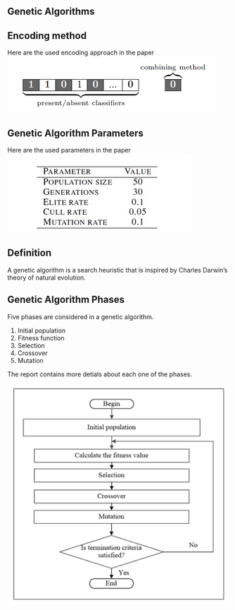 ## Genetic Algorithms 
## Encoding method 
Here are the used encoding approach in the paper 
![img](https://github.com/Sarah-HA-2021/MLDM_HomeWork/blob/main/Project/images/encoding_method.jpg)

## Genetic Algorithm Parameters
Here are the used parameters in the paper 
![img](https://github.com/Sarah-HA-2021/MLDM_HomeWork/blob/main/Project/images/GA_parameters.jpg)

## Definition 
A genetic algorithm is a search heuristic that is inspired by Charles Darwin’s theory of natural evolution.

## Genetic Algorithm Phases 
Five phases are considered in a genetic algorithm.

1. Initial population
2. Fitness function
3. Selection
4. Crossover
5. Mutation

The report contains more detials about each one of the phases.

![img](https://github.com/Sarah-HA-2021/MLDM_HomeWork/blob/main/Project/images/genetic_algorithm.png)

